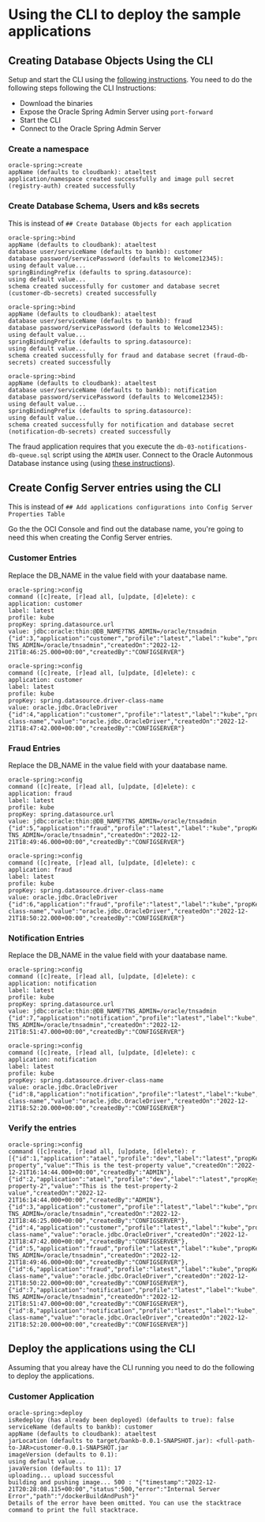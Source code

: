 # Using the CLI to deploy the sample applications

## Creating Database Objects Using the CLI

Setup and start the CLI using the [following instructions](../development/cli/). You need to do the following steps following the CLI Instructions:

* Download the binaries
* Expose the Oracle Spring Admin Server using `port-forward`
* Start the CLI
* Connect to the Oracle Spring Admin Server

### Create a namespace

```text
oracle-spring:>create
appName (defaults to cloudbank): ataeltest
application/namespace created successfully and image pull secret (registry-auth) created successfully
```

### Create Database Schema, Users and k8s secrets

This is instead of `## Create Database Objects for each application`

```text
oracle-spring:>bind
appName (defaults to cloudbank): ataeltest
database user/serviceName (defaults to bankb): customer
database password/servicePassword (defaults to Welcome12345):
using default value...
springBindingPrefix (defaults to spring.datasource):
using default value...
schema created successfully for customer and database secret (customer-db-secrets) created successfully
```

```text
oracle-spring:>bind
appName (defaults to cloudbank): ataeltest
database user/serviceName (defaults to bankb): fraud
database password/servicePassword (defaults to Welcome12345):
using default value...
springBindingPrefix (defaults to spring.datasource):
using default value...
schema created successfully for fraud and database secret (fraud-db-secrets) created successfully
```

```text
oracle-spring:>bind
appName (defaults to cloudbank): ataeltest
database user/serviceName (defaults to bankb): notification
database password/servicePassword (defaults to Welcome12345):
using default value...
springBindingPrefix (defaults to spring.datasource):
using default value...
schema created successfully for notification and database secret (notification-db-secrets) created successfully
```

The fraud application requires that you execute the `db-03-notifications-db-queue.sql` script using the `ADMIN` user. Connect to the Oracle Autonmous Database instance using (using [these instructions](../database)).

## Create Config Server entries using the CLI

This is instead of `## Add applications configurations into Config Server Properties Table`

Go the the OCI Console and find out the database name, you're going to need this when creating the Config Server entries.

### Customer Entries

Replace the DB_NAME in the value field with your daatabase name.

```text
oracle-spring:>config
command ([c]reate, [r]ead all, [u]pdate, [d]elete): c
application: customer
label: latest
profile: kube
propKey: spring.datasource.url
value: jdbc:oracle:thin:@DB_NAME?TNS_ADMIN=/oracle/tnsadmin
{"id":3,"application":"customer","profile":"latest","label":"kube","propKey":"spring.datasource.url","value":"jdbc:oracle:thin:@DB_NAME?TNS_ADMIN=/oracle/tnsadmin","createdOn":"2022-12-21T18:46:25.000+00:00","createdBy":"CONFIGSERVER"}
```

```text
oracle-spring:>config
command ([c]reate, [r]ead all, [u]pdate, [d]elete): c
application: customer
label: latest
profile: kube
propKey: spring.datasource.driver-class-name
value: oracle.jdbc.OracleDriver
{"id":4,"application":"customer","profile":"latest","label":"kube","propKey":"spring.datasource.driver-class-name","value":"oracle.jdbc.OracleDriver","createdOn":"2022-12-21T18:47:42.000+00:00","createdBy":"CONFIGSERVER"}
```

### Fraud Entries

Replace the DB_NAME in the value field with your daatabase name.

```text
oracle-spring:>config
command ([c]reate, [r]ead all, [u]pdate, [d]elete): c
application: fraud
label: latest
profile: kube
propKey: spring.datasource.url
value: jdbc:oracle:thin:@DB_NAME?TNS_ADMIN=/oracle/tnsadmin
{"id":5,"application":"fraud","profile":"latest","label":"kube","propKey":"spring.datasource.url","value":"jdbc:oracle:thin:@DB_NAME?TNS_ADMIN=/oracle/tnsadmin","createdOn":"2022-12-21T18:49:46.000+00:00","createdBy":"CONFIGSERVER"}
```

```text
oracle-spring:>config
command ([c]reate, [r]ead all, [u]pdate, [d]elete): c
application: fraud
label: latest
profile: kube
propKey: spring.datasource.driver-class-name
value: oracle.jdbc.OracleDriver
{"id":6,"application":"fraud","profile":"latest","label":"kube","propKey":"spring.datasource.driver-class-name","value":"oracle.jdbc.OracleDriver","createdOn":"2022-12-21T18:50:22.000+00:00","createdBy":"CONFIGSERVER"}
```

### Notification Entries

Replace the DB_NAME in the value field with your daatabase name.

```text
oracle-spring:>config
command ([c]reate, [r]ead all, [u]pdate, [d]elete): c
application: notification
label: latest
profile: kube
propKey: spring.datasource.url
value: jdbc:oracle:thin:@DB_NAME?TNS_ADMIN=/oracle/tnsadmin
{"id":7,"application":"notification","profile":"latest","label":"kube","propKey":"spring.datasource.url","value":"jdbc:oracle:thin:@DB_NAME?TNS_ADMIN=/oracle/tnsadmin","createdOn":"2022-12-21T18:51:47.000+00:00","createdBy":"CONFIGSERVER"}
```

```text
oracle-spring:>config
command ([c]reate, [r]ead all, [u]pdate, [d]elete): c
application: notification
label: latest
profile: kube
propKey: spring.datasource.driver-class-name
value: oracle.jdbc.OracleDriver
{"id":8,"application":"notification","profile":"latest","label":"kube","propKey":"spring.datasource.driver-class-name","value":"oracle.jdbc.OracleDriver","createdOn":"2022-12-21T18:52:20.000+00:00","createdBy":"CONFIGSERVER"}
```

### Verify the entries

```text
oracle-spring:>config
command ([c]reate, [r]ead all, [u]pdate, [d]elete): r
[{"id":1,"application":"atael","profile":"dev","label":"latest","propKey":"test-property","value":"This is the test-property value","createdOn":"2022-12-21T16:14:44.000+00:00","createdBy":"ADMIN"},{"id":2,"application":"atael","profile":"dev","label":"latest","propKey":"test-property-2","value":"This is the test-property-2 value","createdOn":"2022-12-21T16:14:44.000+00:00","createdBy":"ADMIN"},{"id":3,"application":"customer","profile":"latest","label":"kube","propKey":"spring.datasource.url","value":"jdbc:oracle:thin:@DB_NAME?TNS_ADMIN=/oracle/tnsadmin","createdOn":"2022-12-21T18:46:25.000+00:00","createdBy":"CONFIGSERVER"},{"id":4,"application":"customer","profile":"latest","label":"kube","propKey":"spring.datasource.driver-class-name","value":"oracle.jdbc.OracleDriver","createdOn":"2022-12-21T18:47:42.000+00:00","createdBy":"CONFIGSERVER"},{"id":5,"application":"fraud","profile":"latest","label":"kube","propKey":"spring.datasource.url","value":"jdbc:oracle:thin:@DB_NAME?TNS_ADMIN=/oracle/tnsadmin","createdOn":"2022-12-21T18:49:46.000+00:00","createdBy":"CONFIGSERVER"},{"id":6,"application":"fraud","profile":"latest","label":"kube","propKey":"spring.datasource.driver-class-name","value":"oracle.jdbc.OracleDriver","createdOn":"2022-12-21T18:50:22.000+00:00","createdBy":"CONFIGSERVER"},{"id":7,"application":"notification","profile":"latest","label":"kube","propKey":"spring.datasource.url","value":"jdbc:oracle:thin:@DB_NAME?TNS_ADMIN=/oracle/tnsadmin","createdOn":"2022-12-21T18:51:47.000+00:00","createdBy":"CONFIGSERVER"},{"id":8,"application":"notification","profile":"latest","label":"kube","propKey":"spring.datasource.driver-class-name","value":"oracle.jdbc.OracleDriver","createdOn":"2022-12-21T18:52:20.000+00:00","createdBy":"CONFIGSERVER"}]
```

## Deploy the applications using the CLI

Assuming that you alreay have the CLI running you need to do the following to deploy the applications.

### Customer Application

```text
oracle-spring:>deploy
isRedeploy (has already been deployed) (defaults to true): false
serviceName (defaults to bankb): customer
appName (defaults to cloudbank): ataeltest
jarLocation (defaults to target/bankb-0.0.1-SNAPSHOT.jar): <full-path-to-JAR>customer-0.0.1-SNAPSHOT.jar
imageVersion (defaults to 0.1):
using default value...
javaVersion (defaults to 11): 17
uploading... upload successful
building and pushing image... 500 : "{"timestamp":"2022-12-21T20:28:08.115+00:00","status":500,"error":"Internal Server Error","path":"/dockerBuildAndPush"}"
Details of the error have been omitted. You can use the stacktrace command to print the full stacktrace.
```
